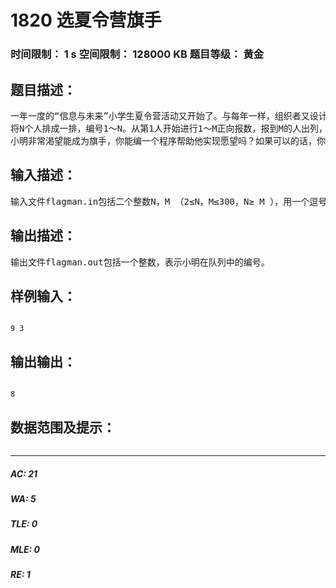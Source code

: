 # 1820 选夏令营旗手   
### 时间限制： 1 s     空间限制： 128000 KB     题目等级： 黄金  
## 题目描述：  

<pre>
一年一度的“信息与未来”小学生夏令营活动又开始了。与每年一样，组织者又设计安排了许多有趣的活动，其中第一项依然是挑选本次夏令营的旗手！由于这是一个非常具有荣誉感的角色，所以报名参加夏令营旗手角逐的营员仍然非常多，营委会于是规定：
将N个人排成一排，编号1～N。从第1人开始进行1～M正向报数，报到M的人出列，再从下一个人开始继续1到M报数、出列。（注意：按某个方向报数报到尾部时，再反方向继续报数）。如此进行下去，直到剩下一人为止，这个人就是本次夏令营的旗手。
小明非常渇望能成为旗手，你能编一个程序帮助他实现愿望吗？如果可以的话，你的程序应输出小明的编号。
</pre>
  
  
## 输入描述：  

<pre>
输入文件flagman.in包括二个整数N，M （2≤N，M≤300，N≥ M ），用一个逗号分隔。
</pre>
  
  
## 输出描述：  

<pre>
输出文件flagman.out包括一个整数，表示小明在队列中的编号。
</pre>
  
  
## 样例输入：  

<pre><code>
9 3
</code></pre>
  
  
## 输出输出：  

<pre><code>
8
</code></pre>
  
  
## 数据范围及提示：  

<pre>
</pre>
  
  
***  

##### AC: 21  
##### WA: 5  
##### TLE: 0  
##### MLE: 0  
##### RE: 1  
